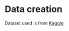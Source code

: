 # Data creation

Dataset used is from [Kaggle](https://www.kaggle.com/datasets/isaienkov/deforestation-in-ukraine)
